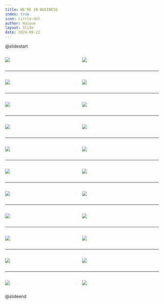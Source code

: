 ```yaml
---
title: WE'RE IN BUSINESS
index: true
icon: circle-dot
author: Haiyue
layout: Slide
date: 2024-09-22
---
```

 
@slidestart

<div style="display:flex">
<div style="flex:1">

![](https://raw.githubusercontent.com/yclord/reading/refs/heads/master/english/Level-R/WE'RE%20IN%20BUSINESS/001.webp)
</div>
<div style="flex:1">

![](https://raw.githubusercontent.com/yclord/reading/refs/heads/master/english/Level-R/WE'RE%20IN%20BUSINESS/002.webp)
</div>
</div>

---

<div style="display:flex">
<div style="flex:1">

![](https://raw.githubusercontent.com/yclord/reading/refs/heads/master/english/Level-R/WE'RE%20IN%20BUSINESS/003.webp)
</div>
<div style="flex:1">

![](https://raw.githubusercontent.com/yclord/reading/refs/heads/master/english/Level-R/WE'RE%20IN%20BUSINESS/004.webp)
</div>
</div>

---

<div style="display:flex">
<div style="flex:1">

![](https://raw.githubusercontent.com/yclord/reading/refs/heads/master/english/Level-R/WE'RE%20IN%20BUSINESS/005.webp)
</div>
<div style="flex:1">

![](https://raw.githubusercontent.com/yclord/reading/refs/heads/master/english/Level-R/WE'RE%20IN%20BUSINESS/006.webp)
</div>
</div>

---

<div style="display:flex">
<div style="flex:1">

![](https://raw.githubusercontent.com/yclord/reading/refs/heads/master/english/Level-R/WE'RE%20IN%20BUSINESS/007.webp)
</div>
<div style="flex:1">

![](https://raw.githubusercontent.com/yclord/reading/refs/heads/master/english/Level-R/WE'RE%20IN%20BUSINESS/008.webp)
</div>
</div>

---

<div style="display:flex">
<div style="flex:1">

![](https://raw.githubusercontent.com/yclord/reading/refs/heads/master/english/Level-R/WE'RE%20IN%20BUSINESS/009.webp)
</div>
<div style="flex:1">

![](https://raw.githubusercontent.com/yclord/reading/refs/heads/master/english/Level-R/WE'RE%20IN%20BUSINESS/010.webp)
</div>
</div>

---

<div style="display:flex">
<div style="flex:1">

![](https://raw.githubusercontent.com/yclord/reading/refs/heads/master/english/Level-R/WE'RE%20IN%20BUSINESS/011.webp)
</div>
<div style="flex:1">

![](https://raw.githubusercontent.com/yclord/reading/refs/heads/master/english/Level-R/WE'RE%20IN%20BUSINESS/012.webp)
</div>
</div>

---

<div style="display:flex">
<div style="flex:1">

![](https://raw.githubusercontent.com/yclord/reading/refs/heads/master/english/Level-R/WE'RE%20IN%20BUSINESS/013.webp)
</div>
<div style="flex:1">

![](https://raw.githubusercontent.com/yclord/reading/refs/heads/master/english/Level-R/WE'RE%20IN%20BUSINESS/014.webp)
</div>
</div>

---

<div style="display:flex">
<div style="flex:1">

![](https://raw.githubusercontent.com/yclord/reading/refs/heads/master/english/Level-R/WE'RE%20IN%20BUSINESS/015.webp)
</div>
<div style="flex:1">

![](https://raw.githubusercontent.com/yclord/reading/refs/heads/master/english/Level-R/WE'RE%20IN%20BUSINESS/016.webp)
</div>
</div>

---

<div style="display:flex">
<div style="flex:1">

![](https://raw.githubusercontent.com/yclord/reading/refs/heads/master/english/Level-R/WE'RE%20IN%20BUSINESS/017.webp)
</div>
<div style="flex:1">

![](https://raw.githubusercontent.com/yclord/reading/refs/heads/master/english/Level-R/WE'RE%20IN%20BUSINESS/018.webp)
</div>
</div>

---

<div style="display:flex">
<div style="flex:1">

![](https://raw.githubusercontent.com/yclord/reading/refs/heads/master/english/Level-R/WE'RE%20IN%20BUSINESS/019.webp)
</div>
<div style="flex:1">

![](https://raw.githubusercontent.com/yclord/reading/refs/heads/master/english/Level-R/WE'RE%20IN%20BUSINESS/020.webp)
</div>
</div>

---

<div style="display:flex">
<div style="flex:1">

![](https://raw.githubusercontent.com/yclord/reading/refs/heads/master/english/Level-R/WE'RE%20IN%20BUSINESS/021.webp)
</div>
<div style="flex:1">

![](https://raw.githubusercontent.com/yclord/reading/refs/heads/master/english/Level-R/WE'RE%20IN%20BUSINESS/022.webp)
</div>
</div>

@slideend